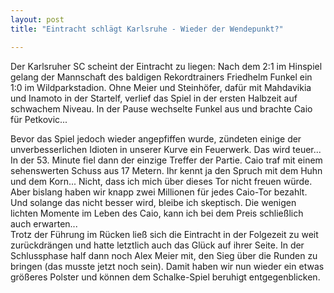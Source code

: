 ```yaml
---
layout: post
title: "Eintracht schlägt Karlsruhe - Wieder der Wendepunkt?"

---
```


Der Karlsruher SC scheint der Eintracht zu liegen: Nach dem 2:1 im Hinspiel gelang der Mannschaft des baldigen Rekordtrainers Friedhelm Funkel ein 1:0 im Wildparkstadion. Ohne Meier und Steinhöfer, dafür mit Mahdavikia und Inamoto in der Startelf, verlief das Spiel in der ersten Halbzeit auf schwachem Niveau. In der Pause wechselte Funkel aus und brachte Caio für Petkovic...

Bevor das Spiel jedoch wieder angepfiffen wurde, zündeten einige der unverbesserlichen Idioten in unserer Kurve ein Feuerwerk. Das wird teuer...  
In der 53. Minute fiel dann der einzige Treffer der Partie. Caio traf mit einem sehenswerten Schuss aus 17 Metern. Ihr kennt ja den Spruch mit dem Huhn und dem Korn... Nicht, dass ich mich über dieses Tor nicht freuen würde. Aber bislang haben wir knapp zwei Millionen für jedes Caio-Tor bezahlt. Und solange das nicht besser wird, bleibe ich skeptisch. Die wenigen lichten Momente im Leben des Caio, kann ich bei dem Preis schließlich auch erwarten...  
Trotz der Führung im Rücken ließ sich die Eintracht in der Folgezeit zu weit zurückdrängen und hatte letztlich auch das Glück auf ihrer Seite. In der Schlussphase half dann noch Alex Meier mit, den Sieg über die Runden zu bringen (das musste jetzt noch sein). Damit haben wir nun wieder ein etwas größeres Polster und können dem Schalke-Spiel beruhigt entgegenblicken.
